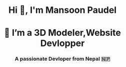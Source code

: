  <h1 align="center">Hi 👋, I'm Mansoon Paudel</h1>
 <h1 align="center"> 👀 I’m a 3D Modeler,Website Devlopper</h1>


<h3 align="center">A passionate Devloper from Nepal 🇳🇵</h3>
<p align= "middle"> <img src=" https://user-images.githubusercontent.com/74038190/225813708-98b745f2-7d22-48cf-9150-083f1b00d6c9.gif"
                      alt="" /> </p>

<p align="left"> <img src="https://komarev.com/ghpvc/?username=missonpaudel&label=Profile%20views&color=0e75b6&style=flat" alt="" /> </p>
<p align="left"> <a href="https://github.com/ryo-ma/github-profile-trophy"><img src="https://github-profile-trophy.vercel.app/?username=missonpaudel" alt="" /></a> </p>


<!---
Mansoon-Paudel/Mansoon-Paudel is a ✨ special ✨ repository because its `README.md` (this file) appears on your GitHub profile.
You can click the Preview link to take a look at your changes.
--->
